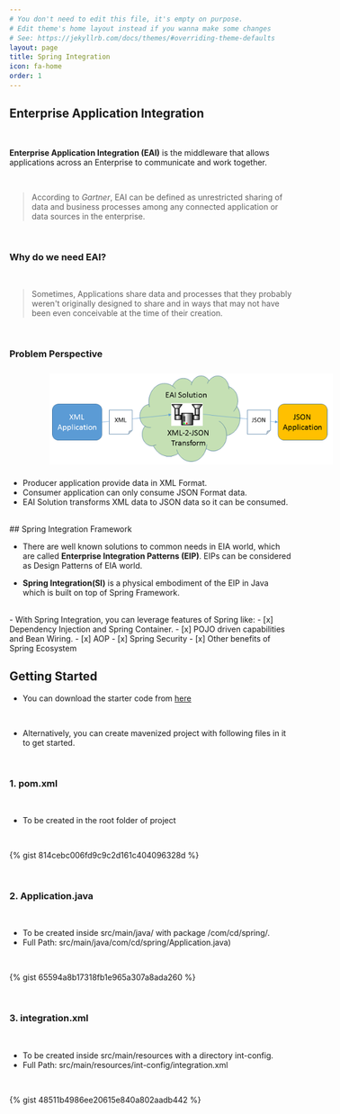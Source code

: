 ```yaml
---
# You don't need to edit this file, it's empty on purpose.
# Edit theme's home layout instead if you wanna make some changes
# See: https://jekyllrb.com/docs/themes/#overriding-theme-defaults
layout: page
title: Spring Integration
icon: fa-home
order: 1
---
```


## Enterprise Application Integration

<br>
<p>
<strong>Enterprise Application Integration (EAI)</strong> is the middleware that allows applications across an Enterprise to communicate and work together.
</p>
<br>
<blockquote>
  <p>According to <em>Gartner</em>, EAI can be defined as unrestricted sharing of data and business processes among any connected application or data sources in the enterprise.
</p>
</blockquote>
<br>

  
### Why do we need EAI?
<br>
<blockquote>
  <p>Sometimes, Applications share data and processes that they probably weren't originally designed to share and in ways that may not have been even conceivable at the time of their creation.
</p>
</blockquote>
<br>

### Problem Perspective
<img src="./imgs/Picture1.png" style="display: block; padding: 2% 0% 2% 14%;"/>

- Producer application provide data in XML Format.
- Consumer application can only consume JSON Format data.
- EAI Solution transforms XML data to JSON data so it can be consumed.
  
<br>  
## Spring Integration Framework
  
<br>
  
- There are well known solutions to common needs in EIA world, which are called **Enterprise Integration Patterns (EIP)**. EIPs can be considered as Design Patterns of EIA world.

- **Spring Integration(SI)** is a physical embodiment of the EIP in Java which is built on top of Spring Framework.

<br>
- With Spring Integration, you can leverage features of Spring like:
	- [x] Dependency Injection and Spring Container.
	- [x] POJO driven capabilities and Bean Wiring.
	- [x] AOP
	- [x] Spring Security
	- [x] Other benefits of Spring Ecosystem
   	
<br>

## Getting Started

- You can download the starter code from <a href="https://github.com/cignextraining/si-starter/archive/master.zip">here</a>
  
<br>
  
- Alternatively, you can create mavenized project with following files in it to get started.
  
<br>
    
### 1. pom.xml
  
<br>
  
- To be created in the root folder of project
  
<br>
  
{% gist 814cebc006fd9c9c2d161c404096328d %}
  
<br>
  
### 2. Application.java
  
<br>
  
- To be created inside src/main/java/ with package /com/cd/spring/. 
- Full Path: src/main/java/com/cd/spring/Application.java)
  
<br>
  
{% gist 65594a8b17318fb1e965a307a8ada260 %}
  
<br>
  
### 3. integration.xml
  
<br>
  
- To be created inside src/main/resources with a directory int-config. 
- Full Path: src/main/resources/int-config/integration.xml
  
<br>
  
{% gist 48511b4986ee20615e840a802aadb442 %}